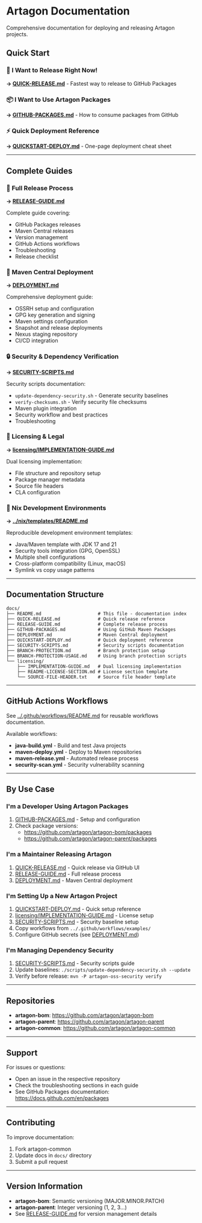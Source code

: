 # Artagon Documentation

Comprehensive documentation for deploying and releasing Artagon projects.

## Quick Start

### 🚀 I Want to Release Right Now!
**→ [QUICK-RELEASE.md](QUICK-RELEASE.md)** - Fastest way to release to GitHub Packages

### 📦 I Want to Use Artagon Packages
**→ [GITHUB-PACKAGES.md](GITHUB-PACKAGES.md)** - How to consume packages from GitHub

### ⚡ Quick Deployment Reference
**→ [QUICKSTART-DEPLOY.md](QUICKSTART-DEPLOY.md)** - One-page deployment cheat sheet

---

## Complete Guides

### 📖 Full Release Process
**→ [RELEASE-GUIDE.md](RELEASE-GUIDE.md)**

Complete guide covering:
- GitHub Packages releases
- Maven Central releases
- Version management
- GitHub Actions workflows
- Troubleshooting
- Release checklist

### 🚢 Maven Central Deployment
**→ [DEPLOYMENT.md](DEPLOYMENT.md)**

Comprehensive deployment guide:
- OSSRH setup and configuration
- GPG key generation and signing
- Maven settings configuration
- Snapshot and release deployments
- Nexus staging repository
- CI/CD integration

### 🔒 Security & Dependency Verification
**→ [SECURITY-SCRIPTS.md](SECURITY-SCRIPTS.md)**

Security scripts documentation:
- `update-dependency-security.sh` - Generate security baselines
- `verify-checksums.sh` - Verify security file checksums
- Maven plugin integration
- Security workflow and best practices
- Troubleshooting

### 📜 Licensing & Legal
**→ [licensing/IMPLEMENTATION-GUIDE.md](licensing/IMPLEMENTATION-GUIDE.md)**

Dual licensing implementation:
- File structure and repository setup
- Package manager metadata
- Source file headers
- CLA configuration

### 🐚 Nix Development Environments
**→ [../nix/templates/README.md](../nix/templates/README.md)**

Reproducible development environment templates:
- Java/Maven template with JDK 17 and 21
- Security tools integration (GPG, OpenSSL)
- Multiple shell configurations
- Cross-platform compatibility (Linux, macOS)
- Symlink vs copy usage patterns

---

## Documentation Structure

```
docs/
├── README.md                     # This file - documentation index
├── QUICK-RELEASE.md              # Quick release reference
├── RELEASE-GUIDE.md              # Complete release process
├── GITHUB-PACKAGES.md            # Using GitHub Maven Packages
├── DEPLOYMENT.md                 # Maven Central deployment
├── QUICKSTART-DEPLOY.md          # Quick deployment reference
├── SECURITY-SCRIPTS.md           # Security scripts documentation
├── BRANCH-PROTECTION.md          # Branch protection setup
├── BRANCH-PROTECTION-USAGE.md    # Using branch protection scripts
└── licensing/
    ├── IMPLEMENTATION-GUIDE.md   # Dual licensing implementation
    ├── README-LICENSE-SECTION.md # License section template
    └── SOURCE-FILE-HEADER.txt    # Source file header template
```

---

## GitHub Actions Workflows

See [../.github/workflows/README.md](../.github/workflows/README.md) for reusable workflows documentation.

Available workflows:
- **java-build.yml** - Build and test Java projects
- **maven-deploy.yml** - Deploy to Maven repositories
- **maven-release.yml** - Automated release process
- **security-scan.yml** - Security vulnerability scanning

---

## By Use Case

### I'm a Developer Using Artagon Packages

1. [GITHUB-PACKAGES.md](GITHUB-PACKAGES.md) - Setup and configuration
2. Check package versions:
   - https://github.com/artagon/artagon-bom/packages
   - https://github.com/artagon/artagon-parent/packages

### I'm a Maintainer Releasing Artagon

1. [QUICK-RELEASE.md](QUICK-RELEASE.md) - Quick release via GitHub UI
2. [RELEASE-GUIDE.md](RELEASE-GUIDE.md) - Full release process
3. [DEPLOYMENT.md](DEPLOYMENT.md) - Maven Central deployment

### I'm Setting Up a New Artagon Project

1. [QUICKSTART-DEPLOY.md](QUICKSTART-DEPLOY.md) - Quick setup reference
2. [licensing/IMPLEMENTATION-GUIDE.md](licensing/IMPLEMENTATION-GUIDE.md) - License setup
3. [SECURITY-SCRIPTS.md](SECURITY-SCRIPTS.md) - Security baseline setup
4. Copy workflows from `../.github/workflows/examples/`
5. Configure GitHub secrets (see [DEPLOYMENT.md](DEPLOYMENT.md))

### I'm Managing Dependency Security

1. [SECURITY-SCRIPTS.md](SECURITY-SCRIPTS.md) - Security scripts guide
2. Update baselines: `./scripts/update-dependency-security.sh --update`
3. Verify before release: `mvn -P artagon-oss-security verify`

---

## Repositories

- **artagon-bom**: https://github.com/artagon/artagon-bom
- **artagon-parent**: https://github.com/artagon/artagon-parent
- **artagon-common**: https://github.com/artagon/artagon-common

---

## Support

For issues or questions:
- Open an issue in the respective repository
- Check the troubleshooting sections in each guide
- See GitHub Packages documentation: https://docs.github.com/en/packages

---

## Contributing

To improve documentation:
1. Fork artagon-common
2. Update docs in `docs/` directory
3. Submit a pull request

---

## Version Information

- **artagon-bom**: Semantic versioning (MAJOR.MINOR.PATCH)
- **artagon-parent**: Integer versioning (1, 2, 3...)
- See [RELEASE-GUIDE.md](RELEASE-GUIDE.md) for version management details
